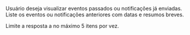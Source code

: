 Usuário deseja visualizar eventos passados ou notificações já enviadas. Liste os eventos ou notificações anteriores com datas e resumos breves.

Limite a resposta a no máximo 5 itens por vez.
